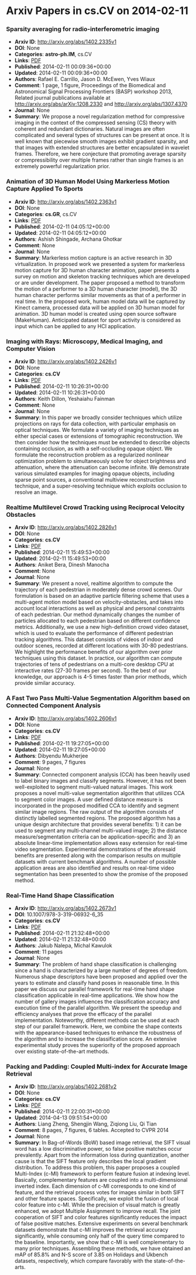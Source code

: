 # Arxiv Papers in cs.CV on 2014-02-11
### Sparsity averaging for radio-interferometric imaging
- **Arxiv ID**: http://arxiv.org/abs/1402.2335v1
- **DOI**: None
- **Categories**: **astro-ph.IM**, cs.CV
- **Links**: [PDF](http://arxiv.org/pdf/1402.2335v1)
- **Published**: 2014-02-11 00:09:36+00:00
- **Updated**: 2014-02-11 00:09:36+00:00
- **Authors**: Rafael E. Carrillo, Jason D. McEwen, Yves Wiaux
- **Comment**: 1 page, 1 figure, Proceedings of the Biomedical and Astronomical
  Signal Processing Frontiers (BASP) workshop 2013, Related journal
  publications available at http://arxiv.org/abs/arXiv:1208.2330 and
  http://arxiv.org/abs/1307.4370
- **Journal**: None
- **Summary**: We propose a novel regularization method for compressive imaging in the context of the compressed sensing (CS) theory with coherent and redundant dictionaries. Natural images are often complicated and several types of structures can be present at once. It is well known that piecewise smooth images exhibit gradient sparsity, and that images with extended structures are better encapsulated in wavelet frames. Therefore, we here conjecture that promoting average sparsity or compressibility over multiple frames rather than single frames is an extremely powerful regularization prior.



### Animation of 3D Human Model Using Markerless Motion Capture Applied To Sports
- **Arxiv ID**: http://arxiv.org/abs/1402.2363v1
- **DOI**: None
- **Categories**: **cs.GR**, cs.CV
- **Links**: [PDF](http://arxiv.org/pdf/1402.2363v1)
- **Published**: 2014-02-11 04:05:12+00:00
- **Updated**: 2014-02-11 04:05:12+00:00
- **Authors**: Ashish Shingade, Archana Ghotkar
- **Comment**: None
- **Journal**: None
- **Summary**: Markerless motion capture is an active research in 3D virtualization. In proposed work we presented a system for markerless motion capture for 3D human character animation, paper presents a survey on motion and skeleton tracking techniques which are developed or are under development. The paper proposed a method to transform the motion of a performer to a 3D human character (model), the 3D human character performs similar movements as that of a performer in real time. In the proposed work, human model data will be captured by Kinect camera, processed data will be applied on 3D human model for animation. 3D human model is created using open source software (MakeHuman). Anticipated dataset for sport activity is considered as input which can be applied to any HCI application.



### Imaging with Rays: Microscopy, Medical Imaging, and Computer Vision
- **Arxiv ID**: http://arxiv.org/abs/1402.2426v1
- **DOI**: None
- **Categories**: **cs.CV**
- **Links**: [PDF](http://arxiv.org/pdf/1402.2426v1)
- **Published**: 2014-02-11 10:26:31+00:00
- **Updated**: 2014-02-11 10:26:31+00:00
- **Authors**: Keith Dillon, Yeshaiahu Fainman
- **Comment**: None
- **Journal**: None
- **Summary**: In this paper we broadly consider techniques which utilize projections on rays for data collection, with particular emphasis on optical techniques. We formulate a variety of imaging techniques as either special cases or extensions of tomographic reconstruction. We then consider how the techniques must be extended to describe objects containing occlusion, as with a self-occluding opaque object. We formulate the reconstruction problem as a regularized nonlinear optimization problem to simultaneously solve for object brightness and attenuation, where the attenuation can become infinite. We demonstrate various simulated examples for imaging opaque objects, including sparse point sources, a conventional multiview reconstruction technique, and a super-resolving technique which exploits occlusion to resolve an image.



### Realtime Multilevel Crowd Tracking using Reciprocal Velocity Obstacles
- **Arxiv ID**: http://arxiv.org/abs/1402.2826v1
- **DOI**: None
- **Categories**: **cs.CV**
- **Links**: [PDF](http://arxiv.org/pdf/1402.2826v1)
- **Published**: 2014-02-11 15:49:53+00:00
- **Updated**: 2014-02-11 15:49:53+00:00
- **Authors**: Aniket Bera, Dinesh Manocha
- **Comment**: None
- **Journal**: None
- **Summary**: We present a novel, realtime algorithm to compute the trajectory of each pedestrian in moderately dense crowd scenes. Our formulation is based on an adaptive particle filtering scheme that uses a multi-agent motion model based on velocity-obstacles, and takes into account local interactions as well as physical and personal constraints of each pedestrian. Our method dynamically changes the number of particles allocated to each pedestrian based on different confidence metrics. Additionally, we use a new high-definition crowd video dataset, which is used to evaluate the performance of different pedestrian tracking algorithms. This dataset consists of videos of indoor and outdoor scenes, recorded at different locations with 30-80 pedestrians. We highlight the performance benefits of our algorithm over prior techniques using this dataset. In practice, our algorithm can compute trajectories of tens of pedestrians on a multi-core desktop CPU at interactive rates (27-30 frames per second). To the best of our knowledge, our approach is 4-5 times faster than prior methods, which provide similar accuracy.



### A Fast Two Pass Multi-Value Segmentation Algorithm based on Connected Component Analysis
- **Arxiv ID**: http://arxiv.org/abs/1402.2606v1
- **DOI**: None
- **Categories**: **cs.CV**
- **Links**: [PDF](http://arxiv.org/pdf/1402.2606v1)
- **Published**: 2014-02-11 19:27:05+00:00
- **Updated**: 2014-02-11 19:27:05+00:00
- **Authors**: Dibyendu Mukherjee
- **Comment**: 9 pages, 7 figures
- **Journal**: None
- **Summary**: Connected component analysis (CCA) has been heavily used to label binary images and classify segments. However, it has not been well-exploited to segment multi-valued natural images. This work proposes a novel multi-value segmentation algorithm that utilizes CCA to segment color images. A user defined distance measure is incorporated in the proposed modified CCA to identify and segment similar image regions. The raw output of the algorithm consists of distinctly labelled segmented regions. The proposed algorithm has a unique design architecture that provides several benefits: 1) it can be used to segment any multi-channel multi-valued image; 2) the distance measure/segmentation criteria can be application-specific and 3) an absolute linear-time implementation allows easy extension for real-time video segmentation. Experimental demonstrations of the aforesaid benefits are presented along with the comparison results on multiple datasets with current benchmark algorithms. A number of possible application areas are also identified and results on real-time video segmentation has been presented to show the promise of the proposed method.



### Real-Time Hand Shape Classification
- **Arxiv ID**: http://arxiv.org/abs/1402.2673v1
- **DOI**: 10.1007/978-3-319-06932-6_35
- **Categories**: **cs.CV**
- **Links**: [PDF](http://arxiv.org/pdf/1402.2673v1)
- **Published**: 2014-02-11 21:32:48+00:00
- **Updated**: 2014-02-11 21:32:48+00:00
- **Authors**: Jakub Nalepa, Michal Kawulok
- **Comment**: 11 pages
- **Journal**: None
- **Summary**: The problem of hand shape classification is challenging since a hand is characterized by a large number of degrees of freedom. Numerous shape descriptors have been proposed and applied over the years to estimate and classify hand poses in reasonable time. In this paper we discuss our parallel framework for real-time hand shape classification applicable in real-time applications. We show how the number of gallery images influences the classification accuracy and execution time of the parallel algorithm. We present the speedup and efficiency analyses that prove the efficacy of the parallel implementation. Noteworthy, different methods can be used at each step of our parallel framework. Here, we combine the shape contexts with the appearance-based techniques to enhance the robustness of the algorithm and to increase the classification score. An extensive experimental study proves the superiority of the proposed approach over existing state-of-the-art methods.



### Packing and Padding: Coupled Multi-index for Accurate Image Retrieval
- **Arxiv ID**: http://arxiv.org/abs/1402.2681v2
- **DOI**: None
- **Categories**: **cs.CV**
- **Links**: [PDF](http://arxiv.org/pdf/1402.2681v2)
- **Published**: 2014-02-11 22:00:31+00:00
- **Updated**: 2014-04-13 09:51:54+00:00
- **Authors**: Liang Zheng, Shengjin Wang, Ziqiong Liu, Qi Tian
- **Comment**: 8 pages, 7 figures, 6 tables. Accepted to CVPR 2014
- **Journal**: None
- **Summary**: In Bag-of-Words (BoW) based image retrieval, the SIFT visual word has a low discriminative power, so false positive matches occur prevalently. Apart from the information loss during quantization, another cause is that the SIFT feature only describes the local gradient distribution. To address this problem, this paper proposes a coupled Multi-Index (c-MI) framework to perform feature fusion at indexing level. Basically, complementary features are coupled into a multi-dimensional inverted index. Each dimension of c-MI corresponds to one kind of feature, and the retrieval process votes for images similar in both SIFT and other feature spaces. Specifically, we exploit the fusion of local color feature into c-MI. While the precision of visual match is greatly enhanced, we adopt Multiple Assignment to improve recall. The joint cooperation of SIFT and color features significantly reduces the impact of false positive matches.   Extensive experiments on several benchmark datasets demonstrate that c-MI improves the retrieval accuracy significantly, while consuming only half of the query time compared to the baseline. Importantly, we show that c-MI is well complementary to many prior techniques. Assembling these methods, we have obtained an mAP of 85.8% and N-S score of 3.85 on Holidays and Ukbench datasets, respectively, which compare favorably with the state-of-the-arts.




